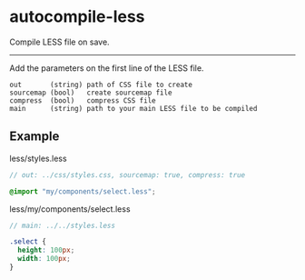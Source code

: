 # autocompile-less

Compile LESS file on save.

---

Add the parameters on the first line of the LESS file.

```
out       (string) path of CSS file to create
sourcemap (bool)   create sourcemap file
compress  (bool)   compress CSS file
main      (string) path to your main LESS file to be compiled
```

## Example
less/styles.less
```scss
// out: ../css/styles.css, sourcemap: true, compress: true

@import "my/components/select.less";
```

less/my/components/select.less
```scss
// main: ../../styles.less

.select {
  height: 100px;
  width: 100px;
}
```

